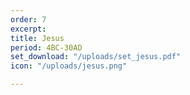 ```yaml
---
order: 7
excerpt: 
title: Jesus
period: 4BC-30AD
set_download: "/uploads/set_jesus.pdf"
icon: "/uploads/jesus.png"

---
```

